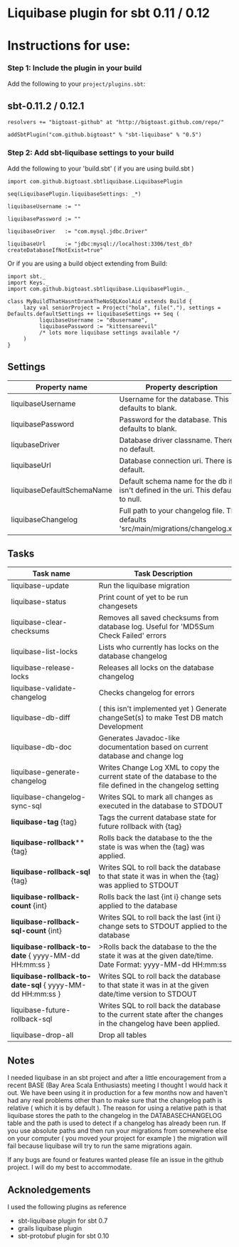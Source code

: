 Liquibase plugin for sbt 0.11 / 0.12
====================================

# Instructions for use:
### Step 1: Include the plugin in your build

Add the following to your `project/plugins.sbt`:

## sbt-0.11.2 / 0.12.1 

    resolvers += "bigtoast-github" at "http://bigtoast.github.com/repo/"

    addSbtPlugin("com.github.bigtoast" % "sbt-liquibase" % "0.5")

### Step 2: Add sbt-liquibase settings to your build

Add the following to your 'build.sbt' ( if you are using build.sbt )


    import com.github.bigtoast.sbtliquibase.LiquibasePlugin

    seq(LiquibasePlugin.liquibaseSettings: _*)
    
    liquibaseUsername := ""

    liquibasePassword := ""
                        
    liquibaseDriver   := "com.mysql.jdbc.Driver"
                        
    liquibaseUrl      := "jdbc:mysql://localhost:3306/test_db?createDatabaseIfNotExist=true"

Or if you are using a build object extending from Build:

    import sbt._
    import Keys._
    import com.github.bigtoast.sbtliquibase.LiquibasePlugin._

    class MyBuildThatHasntDrankTheNoSQLKoolAid extends Build {
         lazy val seniorProject = Project("hola", file("."), settings = Defaults.defaultSettings ++ liquibaseSettings ++ Seq (
              liquibaseUsername := "dbusername",
              liquibasePassword := "kittensareevil"
              /* lots more liquibase settings available */
         )
    }


## Settings

| Property name | Property description | Example |
| ------------- | -------------------- | --------|
| liquibaseUsername | Username for the database. This defaults to blank. |  liquibaseUsername := "asdf" |
| liquibasePassword | Password for the database. This defaults to blank. | liquibasePassword := "secretstuff" |
| liqubaseDriver | Database driver classname. There is no default. | liquibaseDriver := "com.mysql.jdbc.Driver" |
| liquibaseUrl | Database connection uri. There is no default. | liquibaseUrl := "jdbc:mysql://localhost:3306/mydb" |
| liquibaseDefaultSchemaName | Default schema name for the db if it isn't defined in the uri. This defaults to null. | liquibaseDefaultSchemaName := "dbname" |
| liquibaseChangelog | Full path to your changelog file. This defaults 'src/main/migrations/changelog.xml'. | liquibaseChangelog := "other/path/dbchanges.xml"


## Tasks

|Task name| Task Description |
|---------| ---------------- |
| liquibase-update | Run the liquibase migration |
| liquibase-status | Print count of yet to be run changesets |
| liquibase-clear-checksums | Removes all saved checksums from database log. Useful for 'MD5Sum Check Failed' errors |
| liquibase-list-locks | Lists who currently has locks on the database changelog |
| liquibase-release-locks | Releases all locks on the database changelog |
| liquibase-validate-changelog | Checks changelog for errors |
| liquibase-db-diff | ( this isn't implemented yet ) Generate changeSet(s) to make Test DB match Development |
| liquibase-db-doc | Generates Javadoc-like documentation based on current database and change log |
| liquibase-generate-changelog | Writes Change Log XML to copy the current state of the database to the file defined in the changelog setting |
| liquibase-changelog-sync-sql | Writes SQL to mark all changes as executed in the database to STDOUT |
| **liquibase-tag** {tag} | Tags the current database state for future rollback with {tag} |
| **liquibase-rollback**</b>** {tag} | Rolls back the database to the the state is was when the {tag} was applied. |
| **liquibase-rollback-sql** {tag} | Writes SQL to roll back the database to that state it was in when the {tag} was applied to STDOUT |
| **liquibase-rollback-count** {int} | Rolls back the last {int i} change sets applied to the database |
|**liquibase-rollback-sql-count** {int} | Writes SQL to roll back the last {int i} change sets to STDOUT applied to the database |
| **liquibase-rollback-to-date** { yyyy-MM-dd HH:mm:ss } | >Rolls back the database to the the state it was at the given date/time. Date Format: yyyy-MM-dd HH:mm:ss |
| **liquibase-rollback-to-date-sql** { yyyy-MM-dd HH:mm:ss } | Writes SQL to roll back the database to that state it was in at the given date/time version to STDOUT |
| liquibase-future-rollback-sql | Writes SQL to roll back the database to the current state after the changes in the changelog have been applied.</td> |
| liquibase-drop-all | Drop all tables |

Notes
------------------
I needed liquibase in an sbt project and after a little encouragement from a recent BASE (Bay Area Scala Enthusiasts) meeting I thought 
I would hack it out. We have been using it in production for a few months now and haven't had any real problems other than to make 
sure that the changelog path is relative ( which it is by default ). The reason for using a relative path is that liquibase stores the 
path to the changelog in the DATABASECHANGELOG table and the path is used to detect if a changelog has already been run. If you use absolute
paths and then run your migrations from somewhere else on your computer ( you moved your project for example ) the migration will fail because
liquibase will try to run the same migrations again.

If any bugs are found or features wanted please file an issue in the github project. I will do my best to accommodate.


Acknoledgements
---------------
I used the following plugins as reference

 * sbt-liquibase plugin for sbt 0.7
 * grails liquibase plugin
 * sbt-protobuf plugin for sbt 0.10


